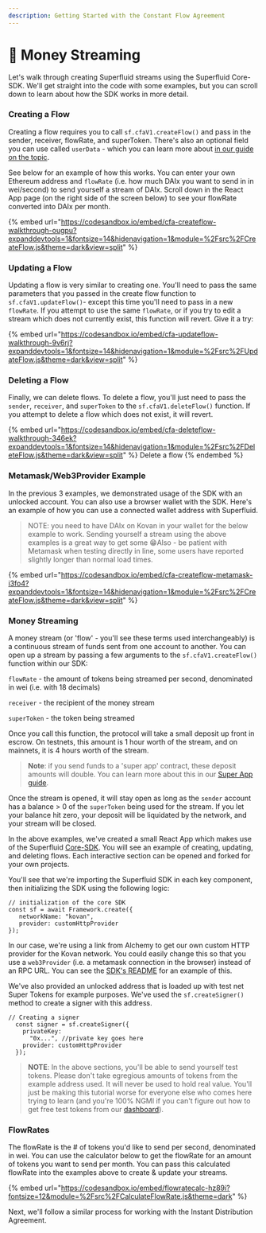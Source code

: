 ```yaml
---
description: Getting Started with the Constant Flow Agreement
---
```


# 🌊 Money Streaming

Let's walk through creating Superfluid streams using the Superfluid Core-SDK. We'll get straight into the code with some examples, but you can scroll down to learn about how the SDK works in more detail.&#x20;

### Creating a Flow

Creating a flow requires you to call `sf.cfaV1.createFlow()` and pass in the sender, receiver, flowRate, and superToken. There's also an optional field you can use called `userData` - which you can learn more about [in our guide on the topic](../../protocol-overview/super-apps/user-data/).&#x20;

See below for an example of how this works. You can enter your own Ethereum address and `flowRate` (i.e. how much DAIx you want to send in in wei/second) to send yourself a stream of DAIx. Scroll down in the React App page (on the right side of the screen below) to see your flowRate converted into DAIx per month.

{% embed url="https://codesandbox.io/embed/cfa-createflow-walkthrough-ougpu?expanddevtools=1&fontsize=14&hidenavigation=1&module=%2Fsrc%2FCreateFlow.js&theme=dark&view=split" %}

### Updating a Flow

Updating a flow is very similar to creating one. You'll need to pass the same parameters that you passed in the create flow function to `sf.cfaV1.updateFlow()`- except this time you'll need to pass in a new `flowRate`. If you attempt to use the same `flowRate`, or if you try to edit a stream which does not currently exist, this function will revert. Give it a try:

{% embed url="https://codesandbox.io/embed/cfa-updateflow-walkthrough-9v6rj?expanddevtools=1&fontsize=14&hidenavigation=1&module=%2Fsrc%2FUpdateFlow.js&theme=dark&view=split" %}

### Deleting a Flow

Finally, we can delete flows. To delete a flow, you'll just need to pass the `sender`, `receiver`, and `superToken` to the `sf.cfaV1.deleteFlow()` function. If you attempt to delete a flow which does not exist, it will revert.

{% embed url="https://codesandbox.io/embed/cfa-deleteflow-walkthrough-346ek?expanddevtools=1&fontsize=14&hidenavigation=1&module=%2Fsrc%2FDeleteFlow.js&theme=dark&view=split" %}
Delete a flow
{% endembed %}

### Metamask/Web3Provider Example

In the previous 3 examples, we demonstrated usage of the SDK with an unlocked account. You can also use a browser wallet with the SDK. Here's an example of how you can use a connected wallet address with Superfluid.

> NOTE: you need to have DAIx on Kovan in your wallet for the below example to work. Sending yourself a stream using the above examples is a great way to get some 😁Also - be patient with Metamask when testing directly in line, some users have reported slightly longer than normal load times.

{% embed url="https://codesandbox.io/embed/cfa-createflow-metamask-i3fo4?expanddevtools=1&fontsize=14&hidenavigation=1&module=%2Fsrc%2FCreateFlow.js&theme=dark&view=split" %}

### Money Streaming

A money stream (or 'flow' - you'll see these terms used interchangeably) is a continuous stream of funds sent from one account to another. You can open up a stream by passing a few arguments to the `sf.cfaV1.createFlow()` function within our SDK:

`flowRate` - the amount of tokens being streamed per second, denominated in wei (i.e. with 18 decimals)

`receiver` - the recipient of the money stream

`superToken` - the token being streamed

Once you call this function, the protocol will take a small deposit up front in escrow. On testnets, this amount is 1 hour worth of the stream, and on mainnets, it is 4 hours worth of the stream.&#x20;

> **Note**: if you send funds to a 'super app' contract, these deposit amounts will double. You can learn more about this in our [Super App guide](../../protocol-overview/super-apps/super-app.md#super-app-deposits).&#x20;

Once the stream is opened, it will stay open as long as the `sender` account has a balance > 0 of the `superToken` being used for the stream. If you let your balance hit zero, your deposit will be liquidated by the network, and your stream will be closed.&#x20;

In the above examples, we've created a small React App which makes use of the Superfluid [Core-SDK](https://www.npmjs.com/package/@superfluid-finance/sdk-core). You will see an example of creating, updating, and deleting flows. Each interactive section can be opened and forked for your own projects.

You'll see that we're importing the Superfluid SDK in each key component, then initializing the SDK using the following logic:

```
// initialization of the core SDK
const sf = await Framework.create({ 
   networkName: "kovan", 
   provider: customHttpProvider 
});
```

In our case, we're using a link from Alchemy to get our own custom HTTP provider for the Kovan network. You could easily change this so that you use a `web3Provider` (i.e. a metamask connection in the browser) instead of an RPC URL. You can see the [SDK's README](https://github.com/superfluid-finance/protocol-monorepo/tree/dev/packages/sdk-core) for an example of this.

We've also provided an unlocked address that is loaded up with test net Super Tokens for example purposes. We've used the `sf.createSigner()` method to create a signer with this address.&#x20;

```
// Creating a signer
  const signer = sf.createSigner({
    privateKey:
      "0x...", //private key goes here
    provider: customHttpProvider
  });
```

> **NOTE**: In the above sections, you'll be able to send yourself test tokens. Please don't take egregious amounts of tokens from the example address used. It will never be used to hold real value. You'll just be making this tutorial worse for everyone else who comes here trying to learn (and you're 100% NGMI if you can't figure out how to get free test tokens from our [dashboard](money-streaming-1.md#creating-a-flow)).&#x20;

### FlowRates

The flowRate is the # of tokens you'd like to send per second, denominated in wei. You can use the calculator below to get the flowRate for an amount of tokens you want to send per month. You can pass this calculated flowRate into the examples above to create & update your streams.&#x20;

{% embed url="https://codesandbox.io/embed/flowratecalc-hz89i?fontsize=12&module=%2Fsrc%2FCalculateFlowRate.js&theme=dark" %}

Next, we'll follow a similar process for working with the Instant Distribution Agreement.&#x20;
